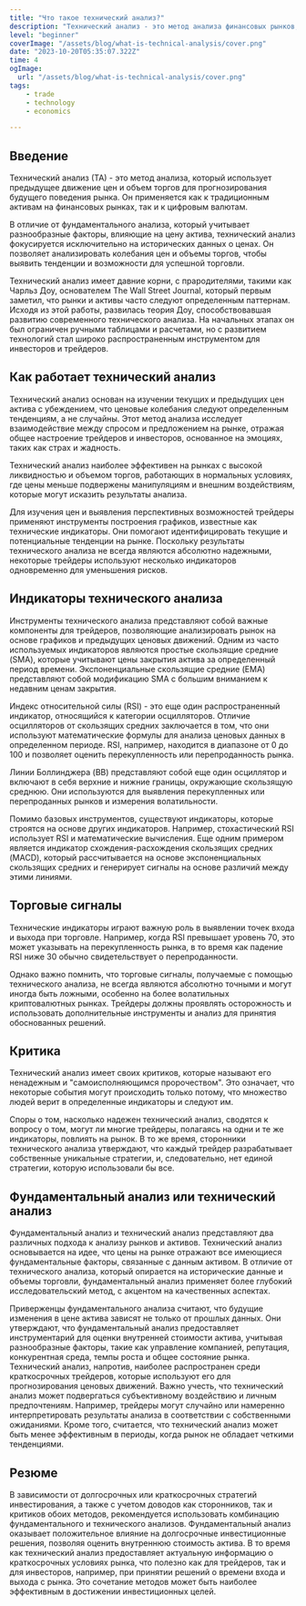 ```yaml
---
title: "Что такое технический анализ?"
description: "Технический анализ - это метод анализа финансовых рынков, в котором исследователи анализируют исторические ценовые данные и объемы торгов для прогнозирования будущих движений рынка. Он основывается на идее, что рыночные цены отражают всю доступную информацию и следуют определенным паттернам и тенденциям."
level: "beginner"
coverImage: "/assets/blog/what-is-technical-analysis/cover.png"
date: "2023-10-20T05:35:07.322Z"
time: 4
ogImage:
  url: "/assets/blog/what-is-technical-analysis/cover.png"
tags:
    - trade
    - technology
    - economics

---
```



## Введение
Технический анализ (ТА) - это метод анализа, который использует предыдущее движение цен и объем торгов для прогнозирования будущего поведения рынка. Он применяется как к традиционным активам на финансовых рынках, так и к цифровым валютам.

В отличие от фундаментального анализа, который учитывает разнообразные факторы, влияющие на цену актива, технический анализ фокусируется исключительно на исторических данных о ценах. Он позволяет анализировать колебания цен и объемы торгов, чтобы выявить тенденции и возможности для успешной торговли.

Технический анализ имеет давние корни, с прародителями, такими как Чарльз Доу, основателем The Wall Street Journal, который первым заметил, что рынки и активы часто следуют определенным паттернам. Исходя из этой работы, развилась теория Доу, способствовавшая развитию современного технического анализа. На начальных этапах он был ограничен ручными таблицами и расчетами, но с развитием технологий стал широко распространенным инструментом для инвесторов и трейдеров.

## Как работает технический анализ
Технический анализ основан на изучении текущих и предыдущих цен актива с убеждением, что ценовые колебания следуют определенным тенденциям, а не случайны. Этот метод анализа исследует взаимодействие между спросом и предложением на рынке, отражая общее настроение трейдеров и инвесторов, основанное на эмоциях, таких как страх и жадность.

Технический анализ наиболее эффективен на рынках с высокой ликвидностью и объемом торгов, работающих в нормальных условиях, где цены меньше подвержены манипуляциям и внешним воздействиям, которые могут исказить результаты анализа.

Для изучения цен и выявления перспективных возможностей трейдеры применяют инструменты построения графиков, известные как технические индикаторы. Они помогают идентифицировать текущие и потенциальные тенденции на рынке. Поскольку результаты технического анализа не всегда являются абсолютно надежными, некоторые трейдеры используют несколько индикаторов одновременно для уменьшения рисков.

<!-- banner_place -->

## Индикаторы технического анализа
Инструменты технического анализа представляют собой важные компоненты для трейдеров, позволяющие анализировать рынок на основе графиков и предыдущих ценовых движений. Одним из часто используемых индикаторов являются простые скользящие средние (SMA), которые учитывают цены закрытия актива за определенный период времени. Экспоненциальные скользящие средние (EMA) представляют собой модификацию SMA с большим вниманием к недавним ценам закрытия.

Индекс относительной силы (RSI) - это еще один распространенный индикатор, относящийся к категории осцилляторов. Отличие осцилляторов от скользящих средних заключается в том, что они используют математические формулы для анализа ценовых данных в определенном периоде. RSI, например, находится в диапазоне от 0 до 100 и позволяет оценить перекупленность или перепроданность рынка.

Линии Боллинджера (BB) представляют собой еще один осциллятор и включают в себя верхние и нижние границы, окружающие скользящую среднюю. Они используются для выявления перекупленных или перепроданных рынков и измерения волатильности.

Помимо базовых инструментов, существуют индикаторы, которые строятся на основе других индикаторов. Например, стохастический RSI использует RSI и математические вычисления. Еще одним примером является индикатор схождения-расхождения скользящих средних (MACD), который рассчитывается на основе экспоненциальных скользящих средних и генерирует сигналы на основе различий между этими линиями.

## Торговые сигналы
Технические индикаторы играют важную роль в выявлении точек входа и выхода при торговле. Например, когда RSI превышает уровень 70, это может указывать на перекупленность рынка, в то время как падение RSI ниже 30 обычно свидетельствует о перепроданности.

Однако важно помнить, что торговые сигналы, получаемые с помощью технического анализа, не всегда являются абсолютно точными и могут иногда быть ложными, особенно на более волатильных криптовалютных рынках. Трейдеры должны проявлять осторожность и использовать дополнительные инструменты и анализ для принятия обоснованных решений.

## Критика
Технический анализ имеет своих критиков, которые называют его ненадежным и "самоисполняющимся пророчеством". Это означает, что некоторые события могут происходить только потому, что множество людей верит в определенные индикаторы и следуют им.

Споры о том, насколько надежен технический анализ, сводятся к вопросу о том, могут ли многие трейдеры, полагаясь на одни и те же индикаторы, повлиять на рынок. В то же время, сторонники технического анализа утверждают, что каждый трейдер разрабатывает собственные уникальные стратегии, и, следовательно, нет единой стратегии, которую использовали бы все.

## Фундаментальный анализ или технический анализ
Фундаментальный анализ и технический анализ представляют два различных подхода к анализу рынков и активов. Технический анализ основывается на идее, что цены на рынке отражают все имеющиеся фундаментальные факторы, связанные с данным активом. В отличие от технического анализа, который опирается на исторические данные и объемы торговли, фундаментальный анализ применяет более глубокий исследовательский метод, с акцентом на качественных аспектах.

Приверженцы фундаментального анализа считают, что будущие изменения в цене актива зависят не только от прошлых данных. Они утверждают, что фундаментальный анализ предоставляет инструментарий для оценки внутренней стоимости актива, учитывая разнообразные факторы, такие как управление компанией, репутация, конкурентная среда, темпы роста и общее состояние рынка. Технический анализ, напротив, наиболее распространен среди краткосрочных трейдеров, которые используют его для прогнозирования ценовых движений. Важно учесть, что технический анализ может подвергаться субъективному воздействию и личным предпочтениям. Например, трейдеры могут случайно или намеренно интерпретировать результаты анализа в соответствии с собственными ожиданиями. Кроме того, считается, что технический анализ может быть менее эффективным в периоды, когда рынок не обладает четкими тенденциями.

## Резюме
В зависимости от долгосрочных или краткосрочных стратегий инвестирования, а также с учетом доводов как сторонников, так и критиков обоих методов, рекомендуется использовать комбинацию фундаментального и технического анализов. Фундаментальный анализ оказывает положительное влияние на долгосрочные инвестиционные решения, позволяя оценить внутреннюю стоимость актива. В то время как технический анализ предоставляет актуальную информацию о краткосрочных условиях рынка, что полезно как для трейдеров, так и для инвесторов, например, при принятии решений о времени входа и выхода с рынка. Это сочетание методов может быть наиболее эффективным в достижении инвестиционных целей.

